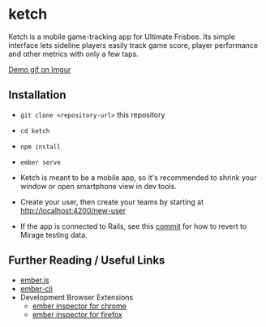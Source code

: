 # ketch

Ketch is a mobile game-tracking app for Ultimate Frisbee. Its simple interface lets sideline players easily track game score, player performance and other metrics with only a few taps.

[Demo gif on Imgur](https://imgur.com/a/RWvlS4S)

## Installation

* `git clone <repository-url>` this repository
* `cd ketch`
* `npm install`
* `ember serve`

* Ketch is meant to be a mobile app, so it's recommended to shrink your window or open smartphone view in dev tools.
* Create your user, then create your teams by starting at [http://localhost:4200/new-user](http://localhost:4200/new-user)
* If the app is connected to Rails, see this [commit](https://github.com/tomlovett/ketch/commit/0adce0c5deb6972287a1f216dba59596febde600) for how to revert to Mirage testing data.


## Further Reading / Useful Links

* [ember.js](https://emberjs.com/)
* [ember-cli](https://ember-cli.com/)
* Development Browser Extensions
  * [ember inspector for chrome](https://chrome.google.com/webstore/detail/ember-inspector/bmdblncegkenkacieihfhpjfppoconhi)
  * [ember inspector for firefox](https://addons.mozilla.org/en-US/firefox/addon/ember-inspector/)
